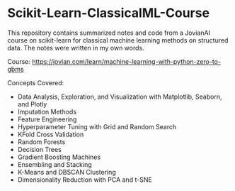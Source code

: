 # Scikit-Learn-ClassicalML-Course

This repository contains summarized notes and code from a JovianAI course on scikit-learn for classical machine learning methods on structured data. The notes were written in my own words.

Course: https://jovian.com/learn/machine-learning-with-python-zero-to-gbms  

Concepts Covered:

- Data Analysis, Exploration, and Visualization with Matplotlib, Seaborn, and Plotly
- Imputation Methods
- Feature Engineering
- Hyperparameter Tuning with Grid and Random Search
- KFold Cross Validation
- Random Forests
- Decision Trees
- Gradient Boosting Machines
- Ensembling and Stacking
- K-Means and DBSCAN Clustering
- Dimensionality Reduction with PCA and t-SNE
